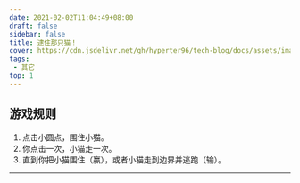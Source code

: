 ```yaml
---
date: 2021-02-02T11:04:49+08:00
draft: false
sidebar: false
title: 逮住那只猫！
cover: https://cdn.jsdelivr.net/gh/hyperter96/tech-blog/docs/assets/images/catch-the-cat.jpg
tags:
 - 其它
top: 1
---
```


## 游戏规则

1. 点击小圆点，围住小猫。
2. 你点击一次，小猫走一次。
3. 直到你把小猫围住（赢），或者小猫走到边界并逃跑（输）。
---

<div align="center">
    <div id="catch-the-cat"></div>
</div>